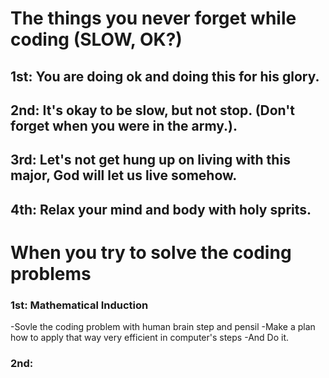 # The things you never forget while coding (SLOW, OK?)

## 1st: You are doing ok and doing this for his glory.
## 2nd: It's okay to be slow, but not stop. (Don't forget when you were in the army.).
## 3rd: Let's not get hung up on living with this major, God will let us live somehow.
## 4th: Relax your mind and body with holy sprits.


# When you try to solve the coding problems

### 1st: Mathematical Induction
  -Sovle the coding problem with human brain step and pensil
  -Make a plan how to apply that way very efficient in computer's steps
  -And Do it.

### 2nd: 

